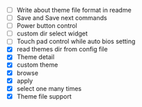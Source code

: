 - [ ] Write about theme file format in readme
- [ ] Save and Save next commands
- [ ] Power button control
- [ ] custom dir select widget
- [ ] Touch pad control while auto bios setting
- [x] read themes dir from config file
- [x] Theme detail
- [x] custom theme
- [x] browse
- [x] apply
- [x] select one many times
- [x] Theme file support
